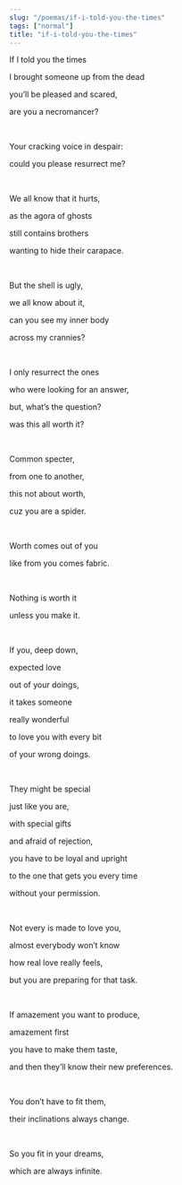 ```yaml
---
slug: "/poemas/if-i-told-you-the-times"
tags: ["normal"]
title: "if-i-told-you-the-times"
---
```

If I told you the times

I brought someone up from the dead

you’ll be pleased and scared,

are you a necromancer?

&nbsp;

Your cracking voice in despair:

could you please resurrect me?

&nbsp;

We all know that it hurts,

as the agora of ghosts

still contains brothers

wanting to hide their carapace.

&nbsp;

But the shell is ugly,

we all know about it,

can you see my inner body

across my crannies?

&nbsp;

I only resurrect the ones

who were looking for an answer,

but, what’s the question?

was this all worth it?

&nbsp;

Common specter,

from one to another,

this not about worth,

cuz you are a spider.

&nbsp;

Worth comes out of you

like from you comes fabric.

&nbsp;

Nothing is worth it

unless you make it.

&nbsp;

If you, deep down,

expected love

out of your doings,

it takes someone

really wonderful

to love you with every bit

of your wrong doings.

&nbsp;

They might be special

just like you are,

with special gifts

and afraid of rejection,

you have to be loyal and upright

to the one that gets you every time

without your permission.

&nbsp;

Not every is made to love you,

almost everybody won’t know

how real love really feels,

but you are preparing for that task.

&nbsp;

If amazement you want to produce,

amazement first

you have to make them taste,

and then they’ll know their new preferences.

&nbsp;

You don’t have to fit them,

their inclinations always change.

&nbsp;

So you fit in your dreams,

which are always infinite.